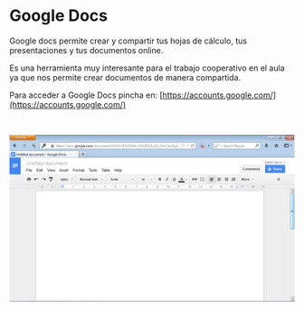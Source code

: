 
# Google Docs

Google docs permite crear y compartir tus hojas de cálculo, tus presentaciones y tus documentos online.

Es una herramienta muy interesante para el trabajo cooperativo en el aula ya que nos permite crear documentos de manera compartida.

Para acceder a Google Docs pincha en: [https://accounts.google.com/](https://accounts.google.com/)

 


![4.27. Google Docs. Captura de pantalla.](img/google_docs.jpg)

 
 


